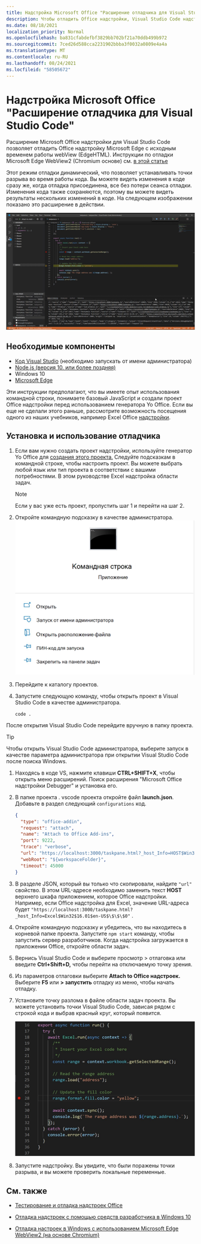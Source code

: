 ```yaml
---
title: Надстройка Microsoft Office "Расширение отладчика для Visual Studio Code"
description: Чтобы отладить Office надстройки, Visual Studio Code надстройки Microsoft Office надстройки.
ms.date: 08/18/2021
localization_priority: Normal
ms.openlocfilehash: ba831cfabdefbf3829bb702bf21a70ddb499b972
ms.sourcegitcommit: 7ced26d588cca2231902bbba3f0032a0809e4a4a
ms.translationtype: MT
ms.contentlocale: ru-RU
ms.lasthandoff: 08/24/2021
ms.locfileid: "58505672"
---
```

# <a name="microsoft-office-add-in-debugger-extension-for-visual-studio-code"></a>Надстройка Microsoft Office "Расширение отладчика для Visual Studio Code"

Расширение Microsoft Office надстройки для Visual Studio Code позволяет отладить Office надстройку Microsoft Edge с исходным временем работы webView (EdgeHTML). Инструкции по отладки Microsoft Edge WebView2 (Chromium основе) см. [в этой статье](./debug-desktop-using-edge-chromium.md)

Этот режим отладки динамический, что позволяет устанавливать точки разрыва во время работы кода. Вы можете видеть изменения в коде сразу же, когда отладка присоединена, все без потери сеанса отладки. Изменения кода также сохраняются, поэтому вы можете видеть результаты нескольких изменений в коде. На следующем изображении показано это расширение в действии.

![Office Расширение надстройки Debugger Extension, отладка раздела Excel надстроек.](../images/vs-debugger-extension-for-office-addins.jpg)

## <a name="prerequisites"></a>Необходимые компоненты

- [Код Visual Studio](https://code.visualstudio.com/) (необходимо запускать от имени администратора)
- [Node.js (версия 10. или более поздняя)](https://nodejs.org/)
- Windows 10
- [Microsoft Edge](https://www.microsoft.com/edge)

Эти инструкции предполагают, что вы имеете опыт использования командной строки, понимаете базовый JavaScript и создали проект Office надстройки перед использованием генератора Yo Office. Если вы еще не сделали этого раньше, рассмотрите возможность посещения одного из наших учебников, например Excel Office [надстройки](../tutorials/excel-tutorial.md).

## <a name="install-and-use-the-debugger"></a>Установка и использование отладчика

1. Если вам нужно создать проект надстройки, используйте генератор Yo Office для [создания этого проекта.](../quickstarts/excel-quickstart-jquery.md?tabs=yeomangenerator) Следуйте подсказкам в командной строке, чтобы настроить проект. Вы можете выбрать любой язык или тип проекта в соответствии с вашими потребностями. В этом руководстве Excel надстройка области задач.

    > [!NOTE]
    > Если у вас уже есть проект, пропустить шаг 1 и перейти на шаг 2.

1. Откройте командную подсказку в качестве администратора.
   ![Параметры командной подсказки, в том числе "запуск в качестве администратора" в Windows 10.](../images/run-as-administrator-vs-code.jpg)

1. Перейдите к каталогу проектов.

1. Запустите следующую команду, чтобы открыть проект в Visual Studio Code в качестве администратора.

    ```command&nbsp;line
    code .
    ```

  После открытия Visual Studio Code перейдите вручную в папку проекта.

  > [!TIP]
  > Чтобы открыть Visual Studio Code администратора, выберите  запуск в качестве параметра администратора при открытии Visual Studio Code после поиска Windows.

1. Находясь в коде VS, нажмите клавиши **CTRL+SHIFT+X**, чтобы открыть меню расширений. Поиск расширения "Microsoft Office надстройки Debugger" и установка его.

1. В папке проекта . vscode проекта откройте файл **launch.json**. Добавьте в раздел следующий `configurations` код.

    ```JSON
    {
      "type": "office-addin",
      "request": "attach",
      "name": "Attach to Office Add-ins",
      "port": 9222,
      "trace": "verbose",
      "url": "https://localhost:3000/taskpane.html?_host_Info=HOST$Win32$16.01$en-US$$$$0",
      "webRoot": "${workspaceFolder}",
      "timeout": 45000
    }
    ```

1. В разделе JSON, который вы только что скопировали, найдите `"url"` свойство. В этом URL-адресе необходимо заменить текст **HOST** верхнего шкафа приложением, которое Office надстройки. Например, если Office надстройка для Excel, значение URL-адреса будет `"https://localhost:3000/taskpane.html?_host_Info=Excel$Win32$16.01$en-US$\$\$\$0"` .

1. Откройте командную подсказку и убедитесь, что вы находитесь в корневой папке проекта. Запустите `npm start` команду, чтобы запустить сервер разработчиков. Когда надстройка загружается в приложении Office, откройте области задач.

1. Вернись Visual Studio Code и выберите просмотр > отлаговка или введите **Ctrl+Shift+D,** чтобы перейти на отключаемую точку зрения. 

1. Из параметров отлаговки выберите **Attach to Office надстроек.** Выберите **F5** или **> запустить** отладку из меню, чтобы начать отладку.

1. Установите точку разлома в файле области задач проекта. Вы можете установить точки Visual Studio Code, зависая рядом с строкой кода и выбрав красный круг, который появится.

    ![Красный круг отображается на строке кода в Visual Studio Code.](../images/set-breakpoint.jpg)

1. Запустите надстройку. Вы увидите, что были поражены точки разрыва, и вы можете проверить локальные переменные.

## <a name="see-also"></a>См. также

- [Тестирование и отладка надстроек Office](test-debug-office-add-ins.md)

- [Отладка надстроек с помощью средств разработчика в Windows 10](debug-add-ins-using-f12-developer-tools-on-windows-10.md)

- [Отладка настроек в Windows с использованием Microsoft Edge WebView2 (на основе Chromium)](debug-desktop-using-edge-chromium.md)
